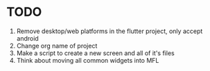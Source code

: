 # TODO

1. Remove desktop/web platforms in the flutter project, only accept android
2. Change org name of project
3. Make a script to create a new screen and all of it's files
4. Think about moving all common widgets into MFL
